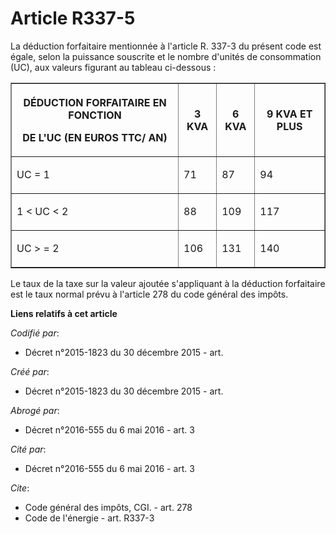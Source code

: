 # Article R337-5

La déduction forfaitaire mentionnée à l'article R. 337-3 du présent code est égale, selon la puissance souscrite et le nombre
d'unités de consommation (UC), aux valeurs figurant au tableau ci-dessous : 

<table border="1">
      <tbody><tr>
        <th>

DÉDUCTION FORFAITAIRE EN FONCTION 

DE L'UC (EN EUROS TTC/ AN) </th>
        <th>

3 KVA </th>
        <th>

6 KVA </th>
        <th>

9 KVA ET PLUS </th>
      </tr>
      <tr>
        <td align="justify" valign="middle">

UC = 1 </td>
        <td valign="middle" align="justify">

71 </td>
        <td align="justify" valign="middle">

87 </td>
        <td align="justify" valign="middle">

94 </td>
      </tr>
      <tr>
        <td align="justify" valign="middle">

1 < UC < 2 </td>
        <td valign="middle" align="justify">

88 </td>
        <td align="justify" valign="middle">

109 </td>
        <td align="justify" valign="middle">

117 </td>
      </tr>
      <tr>
        <td align="justify" valign="middle">

UC > = 2 </td>
        <td valign="middle" align="justify">

106 </td>
        <td valign="middle" align="justify">

131 </td>
        <td align="justify" valign="middle">

140 </td>
      </tr>
    </tbody></table>

Le taux de la taxe sur la valeur ajoutée s'appliquant à la déduction forfaitaire est le taux normal prévu à l'article 278 du
code général des impôts.

**Liens relatifs à cet article**

_Codifié par_:

  - Décret n°2015-1823 du 30 décembre 2015 - art.

_Créé par_:

  - Décret n°2015-1823 du 30 décembre 2015 - art.

_Abrogé par_:

  - Décret n°2016-555 du 6 mai 2016 - art. 3

_Cité par_:

  - Décret n°2016-555 du 6 mai 2016 - art. 3

_Cite_:

  - Code général des impôts, CGI. - art. 278
  - Code de l'énergie - art. R337-3
